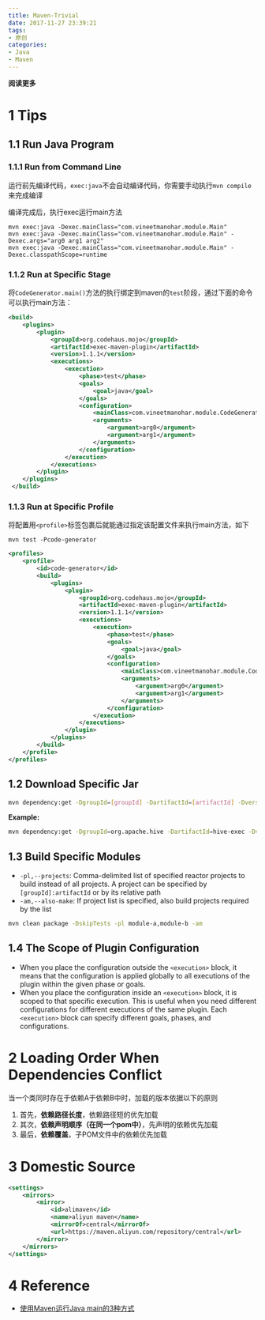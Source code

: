 ```yaml
---
title: Maven-Trivial
date: 2017-11-27 23:39:21
tags: 
- 原创
categories: 
- Java
- Maven
---
```


**阅读更多**

<!--more-->

# 1 Tips

## 1.1 Run Java Program

### 1.1.1 Run from Command Line

运行前先编译代码，`exec:java`不会自动编译代码，你需要手动执行`mvn compile`来完成编译

编译完成后，执行exec运行main方法

```
mvn exec:java -Dexec.mainClass="com.vineetmanohar.module.Main"
mvn exec:java -Dexec.mainClass="com.vineetmanohar.module.Main" -Dexec.args="arg0 arg1 arg2"
mvn exec:java -Dexec.mainClass="com.vineetmanohar.module.Main" -Dexec.classpathScope=runtime
```

### 1.1.2 Run at Specific Stage

将`CodeGenerator.main()`方法的执行绑定到maven的`test`阶段，通过下面的命令可以执行main方法：

```xml
<build>  
    <plugins>  
        <plugin>  
            <groupId>org.codehaus.mojo</groupId>  
            <artifactId>exec-maven-plugin</artifactId>  
            <version>1.1.1</version>  
            <executions>  
                <execution>  
                    <phase>test</phase>  
                    <goals>  
                        <goal>java</goal>  
                    </goals>  
                    <configuration>  
                        <mainClass>com.vineetmanohar.module.CodeGenerator</mainClass>  
                        <arguments>  
                            <argument>arg0</argument>  
                            <argument>arg1</argument>  
                        </arguments>  
                    </configuration>  
                </execution>  
            </executions>  
        </plugin>  
    </plugins>  
 </build>
```

### 1.1.3 Run at Specific Profile

将配置用`<profile>`标签包裹后就能通过指定该配置文件来执行main方法，如下
```
mvn test -Pcode-generator
```

```xml
<profiles>  
    <profile>  
        <id>code-generator</id>  
        <build>  
            <plugins>  
                <plugin>  
                    <groupId>org.codehaus.mojo</groupId>  
                    <artifactId>exec-maven-plugin</artifactId>  
                    <version>1.1.1</version>  
                    <executions>  
                        <execution>  
                            <phase>test</phase>  
                            <goals>  
                                <goal>java</goal>  
                            </goals>  
                            <configuration>  
                                <mainClass>com.vineetmanohar.module.CodeGenerator</mainClass>  
                                <arguments>  
                                    <argument>arg0</argument>  
                                    <argument>arg1</argument>  
                                </arguments>  
                            </configuration>  
                        </execution>  
                    </executions>  
                </plugin>  
            </plugins>  
        </build>  
    </profile>  
</profiles>
```

## 1.2 Download Specific Jar

```sh
mvn dependency:get -DgroupId=[groupId] -DartifactId=[artifactId] -Dversion=[version] -DrepoUrl=https://repo.maven.apache.org/maven2/ -Dtransitive=false
```

**Example:**

```sh
mvn dependency:get -DgroupId=org.apache.hive -DartifactId=hive-exec -Dversion=3.1.2 -DrepoUrl=https://repo.maven.apache.org/maven2/ -Dtransitive=false
```

## 1.3 Build Specific Modules

* `-pl,--projects`: Comma-delimited list of specified reactor projects to build instead of all projects. A project can be specified by `[groupId]:artifactId` or by its relative path
* `-am,--also-make`: If project list is specified, also build projects required by the list

```sh
mvn clean package -DskipTests -pl module-a,module-b -am
```

## 1.4 The Scope of Plugin Configuration

* When you place the configuration outside the `<execution>` block, it means that the configuration is applied globally to all executions of the plugin within the given phase or goals.
* When you place the configuration inside an `<execution>` block, it is scoped to that specific execution. This is useful when you need different configurations for different executions of the same plugin. Each `<execution>` block can specify different goals, phases, and configurations. 

# 2 Loading Order When Dependencies Conflict

当一个类同时存在于依赖A于依赖B中时，加载的版本依据以下的原则

1. 首先，**依赖路径长度**，依赖路径短的优先加载
1. 其次，**依赖声明顺序（在同一个pom中）**，先声明的依赖优先加载
1. 最后，**依赖覆盖**，子POM文件中的依赖优先加载

# 3 Domestic Source

```xml
<settings>
    <mirrors>
        <mirror>
            <id>alimaven</id>
            <name>aliyun maven</name>
            <mirrorOf>central</mirrorOf>
            <url>https://maven.aliyun.com/repository/central</url>
        </mirror>
    </mirrors>
</settings>
```

# 4 Reference

* [使用Maven运行Java main的3种方式](https://www.jianshu.com/p/76abe7d04053)
